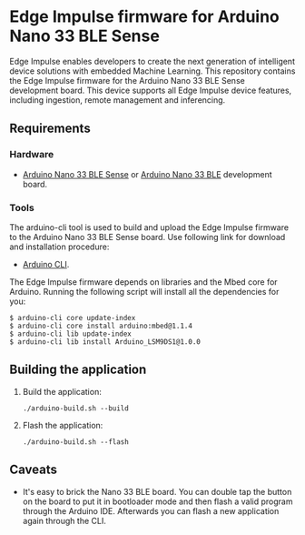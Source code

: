 # Edge Impulse firmware for Arduino Nano 33 BLE Sense

Edge Impulse enables developers to create the next generation of intelligent device solutions with embedded Machine Learning. This repository contains the Edge Impulse firmware for the Arduino Nano 33 BLE Sense development board. This device supports all Edge Impulse device features, including ingestion, remote management and inferencing.

## Requirements

### Hardware

* [Arduino Nano 33 BLE Sense](https://store.arduino.cc/usa/nano-33-ble-sense) or [Arduino Nano 33 BLE](https://store.arduino.cc/usa/nano-33-ble) development board.

### Tools

The arduino-cli tool is used to build and upload the Edge Impulse firmware to the Arduino Nano 33 BLE Sense board. Use following link for download and installation procedure:

* [Arduino CLI](https://arduino.github.io/arduino-cli/installation/).

The Edge Impulse firmware depends on libraries and the Mbed core for Arduino. Running the following script will install all the dependencies for you:

```
$ arduino-cli core update-index
$ arduino-cli core install arduino:mbed@1.1.4
$ arduino-cli lib update-index
$ arduino-cli lib install Arduino_LSM9DS1@1.0.0
```

## Building the application

1. Build the application:

    ```
    ./arduino-build.sh --build
    ```

1. Flash the application:

    ```
    ./arduino-build.sh --flash
    ```

## Caveats

* It's easy to brick the Nano 33 BLE board. You can double tap the button on the board to put it in bootloader mode and then flash a valid program through the Arduino IDE. Afterwards you can flash a new application again through the CLI.

